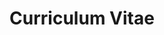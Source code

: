 ---
layout: cv
title: Curriculum Vitae

personal_info:
  name: Rafael Novais
  role: Software Engineer
  location: Portugal (& Remote)
  email: rafa@rafaelnovais.dev
  phone: (+351) 934 463 751
  linkedin: https://www.linkedin.com/in/rafaelnovaisdev

introduction:
 - I'm a curious and detail-oriented engineer who thrives on understanding how things work under the hood. I'm looking for a role where I can grow my skills and apply my problem-solving mindset in a hands-on technical environment.


experience:

  - company: Continental Engineering Services
    role: Software Engineer (Automation & Tools)
    period: September 2022 - February 2025
    duration: 2 years 5 months
    responsibilities:
      - Support of CI processes like SiL, unit testing, and static code analysis.
      - Setup & maintain a Jenkins server.
      - Setup & maintain a Prometheus/Grafana monitoring system. 
      - Maintain pool of Windows testing machines.
      - Development of Tools, GUIs, Scripts, etc.

  - company: Accenture Portugal
    role: Software Engineer (Big Data)
    period: June 2021 - March 2022
    duration: 10 months
    responsibilities:
      - Developing ETL pipelines, SQL queries, application features, and incident investigation.

  - company: Euronext
    role: Service Operations Analyst
    period: September 2019 - March 2020
    duration: 7 months
    location: Porto e Região, Portugal
    responsibilities:
      - Support position involved in monitoring, troubleshooting, triage, and follow-up of incidents in the production and user acceptance testing environments.
      - Ensuring day-to-day operations ran smoothly, fulfilling user requests, and carrying out routine operational tasks.

education:

  - degree: Bachelor's degree in Computer Science
    school: Faculdade de Ciências da Universidade do Porto
    period: 2015 - 2020

skills:
  - section: Scripting & Programming
    items:
      - name: Python
        level: 4
      - name: Bash
        level: 3
      - name: PowerShell
        level: 3
      - name: Java
        level: 3
      - name: C (Programming Language)
        level: 2
      - name: MATLAB
        level: 2

  - section: CI/CD
    items:
      - name: Jenkins
        level: 4
      - name: GitHub
        level: 3
      - name: Git
        level: 3
      - name: Maven
        level: 1
      - name: Gradle
        level: 1

  - section: Container Orchestration
    items:
      - name: Docker
        level: 2
      - name: Kubernetes
        level: 2

  - section: Operating Systems
    items:
      - name: Linux
        level: 3
      - name: Ubuntu
        level: 3
      - name: Windows
        level: 3

  - section: Infrastructure & Cloud
    items:
      - name: Amazon Web Services (AWS)
        level: 2
      - name: Google Cloud Platform (GCP)
        level: 2
      - name: Terraform
        level: 1
        
  - section: Monitoring & Logging
    items:
      - name: Grafana
        level: 3
      - name: Prometheus
        level: 3
      - name: Nagios
        level: 2

  - section: Databases
    items:
      - name: SQL
        level: 3
      - name: Google BigQuery
        level: 2
      - name: Google Cloud Dataflow
        level: 2
      - name: Google Cloud Pub/Sub
        level: 2

languages:
  - name: Portuguese
    level: Native
  - name: English
    level: Full Professional
  - name: Spanish
    level: Limited Working

---